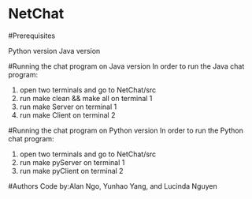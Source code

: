 # NetChat

#Prerequisites

Python version
Java version

#Running the chat program on Java version
In order to run the Java chat program:
1) open two terminals and go to NetChat/src
2) run make clean && make all on terminal 1
3) run make Server on terminal 1
4) run make Client on terminal 2

#Running the chat program on Python version
In order to run the Python chat program:
1) open two terminals and go to NetChat/src
2) run make pyServer on terminal 1
3) run make pyClient on terminal 2

#Authors
Code by:Alan Ngo, Yunhao Yang, and Lucinda Nguyen
